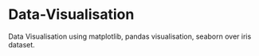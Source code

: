 # Data-Visualisation
Data Visualisation using matplotlib, pandas visualisation, seaborn over iris dataset.
